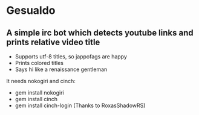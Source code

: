 Gesualdo
========
A simple irc bot which detects youtube links and prints relative video title
----------------------------------------------------------------------------

- Supports utf-8 titles, so jappofags are happy
- Prints colored titles
- Says hi like a renaissance gentleman

It needs nokogiri and cinch:

- gem install nokogiri
- gem install cinch
- gem install cinch-login (Thanks to RoxasShadowRS)
